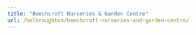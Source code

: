 ```yaml
---
title: "Beechcroft Nurseries & Garden Centre"
url: /belbroughton/beechcroft-nurseries-and-garden-centre/
---
```

